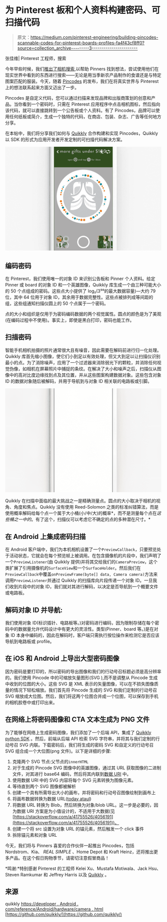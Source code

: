 # 为 Pinterest 板和个人资料构建密码、可扫描代码

> 原文：<https://medium.com/pinterest-engineering/building-pincodes-scannable-codes-for-pinterest-boards-profiles-fa4f43cf8ff0?source=collection_archive---------3----------------------->

张佳维| Pinterest 工程师，搜索

今年早些时候，我们[推出了相机搜索](https://blog.pinterest.com/en/search-outside-box-new-pinterest-visual-discovery-tools),以帮助 Pinners 找到想法，尝试使用他们在现实世界中看到的东西进行搜索——无论是用当季新农产品制作的食谱还是与特定图案匹配的服装。今天，随着 [Pincodes](https://blog.pinterest.com/en/introducing-pincodes-discover-ideas-brands-and-publishers) 的发布，我们在将真实世界与 Pinterest 上的想法联系起来方面又迈出了一步。

Pincodes 是自定义代码，您可以通过扫描来发现品牌和出版商策划的创意和产品。当你看到一个密码时，只需在 Pinterest 应用程序中点击相机图标，然后指向该代码，就可以直接跳转到一个公告板或个人资料。有了 Pincodes，品牌可以使用任何纸板或简介，生成一个独特的代码，在商店、包装、杂志、广告等任何地方分享。

在本帖中，我们将分享我们如何与 [Quikkly](https://quikklycodes.com/) 合作构建和实现 Pincodes，Quikkly 以 SDK 的形式为应用开发者开发定制的可扫描代码解决方案。

![](img/87209b77ddf8bf808f0a11a61fb7a401.png)

## 编码密码

在 Pinterest，我们使用唯一的对象 ID 来识别公告板和 Pinner 个人资料。给定 Pinner 或 board 的对象 ID 和一个英雄图像，Quikkly 库生成一个由三种可能大小的 50 个点组成的密码。这些点大小提供了 log₂(3⁵⁰的最大数据容量)—大约 79 位，其中 64 位用于对象 ID，其余用于数据完整性。这些点被排列成等间距的组，这些组通知扫描仪圆上的 50 个点属于一个密码。

点的大小和组织是仅用于为密码编码数据的两个视觉属性。圆点的颜色是为了美观(在编码过程中不使用)。事实上，即使是黑白打印，密码也能工作。

## 扫描密码

智能手机相机拍摄的照片通常很大且有噪音，因此需要在解码前进行归一化处理。Quikkly 库首先缩小图像，使它们小到足以有效处理，但又大到足以让扫描仪识别最小的点。为了消除噪声，应用了一个过滤器来消除弱光下的颗粒，并消除任何视觉伪像，如相机在屏幕照片中捕捉的条纹。在解决了大小和噪声之后，扫描仪从图像中的高对比度边缘找到点及其位置，并从这些图案构建数据对象。这些包含对象 ID 的数据对象随后被解码，并用于导航到与对象 ID 相关联的电路板或引脚。

![](img/83be3247322e3d48b1c82a82e437ab89.png)

Quikkly 在扫描中面临的最大挑战之一是精确测量点。圆点的大小取决于相机的视角、角度和焦点。Quikkly 没有使用 Reed-Solomon 之类的标准纠错算法，而是使用概率解码给每个点一个属于大小桶(小/中/大)的概率*，而不是测量每个点在*这些桶之一中的*。有了这个，扫描仪可以考虑它不确定的点的多种潜在尺寸。*

## 在 Android 上集成密码扫描

在 Android 客户端中，我们为本机相机设置了一个`PreviewCallback`，只要预览处于活动状态，它就会在每个预览帧上被调用。在包含摄像机的片段中，我们声明了一个`PreviewListener`(由 Quikkly 提供)并将其交给我们的`CameraPreview`，这个类扩展了引用摄像机的`SurfaceView`和一个`SurfaceHolder`。然后我们在`PreviewCallback`中覆盖`onPreviewFrame(byte[] data, Camera camera)`方法来调用`PreviewListener`并通过 Quikkly 的扫描库向片段传递一个对象 ID。一旦我们收到片段中的对象 ID，我们就对其进行解码，以决定是否导航到一个概要文件或电路板。

## 解码对象 ID 并导航:

我们使用对象 ID(标识插针、电路板等。)对密码进行编码，因为限制存储在每个密码中的数据量允许代码设计中有更大的灵活性。类型(Pinner、board 等。)是在对象 ID 本身中编码的，因此在解码时，客户端只需执行按位操作来检测它是否应该导航到电路板或 profile。

## 在 iOS 和 Android 上导出大型密码图像

因为密码是要打印的，所以密码的导出图像和我们的行动号召标题必须是高分辨率的。我们使用 Pincode 中的可缩放矢量图形(SVG ),而不是调整从 Pincode 生成中收到的位图的大小。这些 SVG 是 XML 表示的矢量图像，可以在不损失图像质量的情况下轻松缩放。我们首先将 Pincode 生成的 SVG 和我们定制的行动号召 SVG 缩放成大位图。然后，我们将这两个位图合并成一个位图，可以保存到手机的相机胶卷中或打印出来。

## 在网络上将密码图像和 CTA 文本生成为 PNG 文件

为了能够在网络上生成密码图像，我们添加了一个后端 API，集成了 [Quikkly python SDK](https://pypi.python.org/pypi/quikkly-python-sdk) 。然后，前端从后端 API 检索 SVG 字符串，并将其与我们定制的行动号召 SVG 内联。下载密码后，我们将生成的密码 SVG 和自定义的行动号召 SVG 组合成一个大位图(png 文件)。以下是详细的步骤:

1.  克隆两个 SVG 节点:父节点的`innerHTML`
2.  对于生成的 Pincode SVG 图像中的英雄图像，通过其 URL 获取图像的二进制文件，对其进行 base64 编码，然后将其内联到[数据 URI](https://en.wikipedia.org/wiki/Data_URI_scheme) 中。
3.  使用数据 URI 中的 SVG 内容将每个 SVG 元素转换为图像元素。
4.  等待直到两个 SVG 图像都被解析
5.  创建一个具有所需导出大小的画布，并将密码和行动号召图像绘制到画布上
6.  将画布数据转换为数据 URL([today ataul](https://developer.mozilla.org/en-US/docs/Web/API/HTMLCanvasElement/toDataURL))
7.  将数据 URL 转换为 Blob，然后转换为对象/blob URL。这一步是必要的，因为数据 URI 方案是为小值设计的，不适用于大数据(见[https://stackoverflow.com/a/41755526/4056191](https://stackoverflow.com/a/41755526/4056191))。
8.  创建一个将 src 设置为对象 URL 的锚元素，然后触发一个 click 事件
9.  拆除锚元素和对象 URL

今天，我们将与 Pinners 喜爱的合作伙伴一起推出 Pincodes，包括 Nordstrom、Kia、 *REAL SIMPLE* 、Home Depot 和 Kraft Heinz，还将推出更多产品。在这个假日购物季节，请密切注意假冒商品！

*鸣谢:*特别感谢 Pinterest 的工程师 Kelei Xu、Mustafa Motiwala、Jack Hsu、Steven Ramkumar 和 Jeffrey Harris 以及 [Quikkly](https://quikklycodes.com/) 。

## 来源

quikkly
[https://developer . Android . com/reference/Android/hardware/camera . html](https://developer.android.com/reference/android/hardware/Camera.html)
[https://github.com/quikkly/](https://github.com/quikkly/)